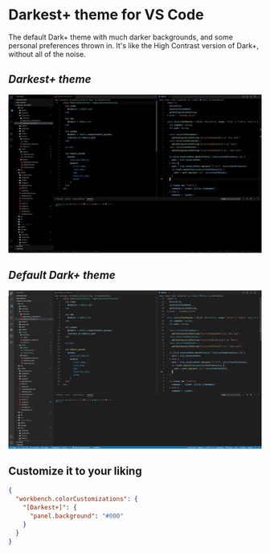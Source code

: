 # Darkest+ theme for VS Code

The default Dark+ theme with much darker backgrounds, and some personal preferences thrown in. It's like the High Contrast version of Dark+, without all of the noise.

## _Darkest+ theme_

![Darkest+](darkest-plus.png)

## _Default Dark+ theme_

![Default Dark theme](default-dark-plus.png)

## Customize it to your liking

```json
{
  "workbench.colorCustomizations": {
    "[Darkest+]": {
      "panel.background": "#000"
    }
  }
}
```
